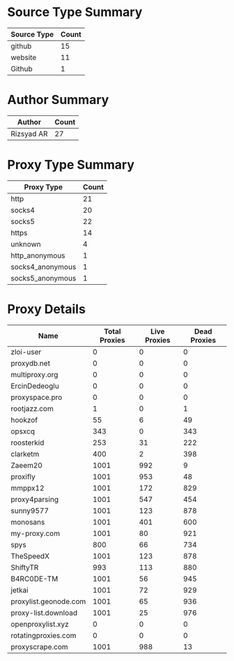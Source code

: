 # Source Type Summary

| Source Type | Count |
|-------------|-------|
| github | 15 |
| website | 11 |
| Github | 1 |


# Author Summary

| Author | Count |
|--------|-------|
| Rizsyad AR | 27 |


# Proxy Type Summary

| Proxy Type | Count |
|------------|-------|
| http | 21 |
| socks4 | 20 |
| socks5 | 22 |
| https | 14 |
| unknown | 4 |
| http_anonymous | 1 |
| socks4_anonymous | 1 |
| socks5_anonymous | 1 |


# Proxy Details

| Name | Total Proxies | Live Proxies | Dead Proxies |
|------|---------------|--------------|---------------|
| zloi-user | 0 | 0 | 0 |
| proxydb.net | 0 | 0 | 0 |
| multiproxy.org | 0 | 0 | 0 |
| ErcinDedeoglu | 0 | 0 | 0 |
| proxyspace.pro | 0 | 0 | 0 |
| rootjazz.com | 1 | 0 | 1 |
| hookzof | 55 | 6 | 49 |
| opsxcq | 343 | 0 | 343 |
| roosterkid | 253 | 31 | 222 |
| clarketm | 400 | 2 | 398 |
| Zaeem20 | 1001 | 992 | 9 |
| proxifly | 1001 | 953 | 48 |
| mmppx12 | 1001 | 172 | 829 |
| proxy4parsing | 1001 | 547 | 454 |
| sunny9577 | 1001 | 123 | 878 |
| monosans | 1001 | 401 | 600 |
| my-proxy.com | 1001 | 80 | 921 |
| spys | 800 | 66 | 734 |
| TheSpeedX | 1001 | 123 | 878 |
| ShiftyTR | 993 | 113 | 880 |
| B4RC0DE-TM | 1001 | 56 | 945 |
| jetkai | 1001 | 72 | 929 |
| proxylist.geonode.com | 1001 | 65 | 936 |
| proxy-list.download | 1001 | 25 | 976 |
| openproxylist.xyz | 0 | 0 | 0 |
| rotatingproxies.com | 0 | 0 | 0 |
| proxyscrape.com | 1001 | 988 | 13 |
